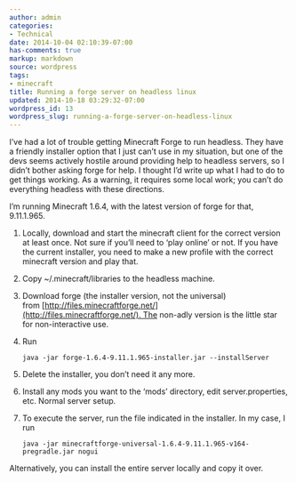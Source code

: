 ```yaml
---
author: admin
categories:
- Technical
date: 2014-10-04 02:10:39-07:00
has-comments: true
markup: markdown
source: wordpress
tags:
- minecraft
title: Running a forge server on headless linux
updated: 2014-10-18 03:29:32-07:00
wordpress_id: 13
wordpress_slug: running-a-forge-server-on-headless-linux
---
```

I’ve had a lot of trouble getting Minecraft Forge to run headless. They have a friendly installer option that I just can’t use in my situation, but one of the devs seems actively hostile around providing help to headless servers, so I didn’t bother asking forge for help. I thought I’d write up what I had to do to get things working. As a warning, it requires some local work; you can’t do everything headless with these directions.

I’m running Minecraft 1.6.4, with the latest version of forge for that, 9.11.1.965.

1.  Locally, download and start the minecraft client for the correct version at least once. Not sure if you’ll need to ‘play online’ or not. If you have the current installer, you need to make a new profile with the correct minecraft version and play that.
2.  Copy ~/.minecraft/libraries to the headless machine.
3.  Download forge (the installer version, not the universal) from [http://files.minecraftforge.net/](http://files.minecraftforge.net/). The non-adly version is the little star for non-interactive use.
4.  Run
    
    ```
    java -jar forge-1.6.4-9.11.1.965-installer.jar --installServer
    ```
    
5.  Delete the installer, you don’t need it any more.
6.  Install any mods you want to the ‘mods’ directory, edit server.properties, etc. Normal server setup.
7.  To execute the server, run the file indicated in the installer. In my case, I run
    
    ```
    java -jar minecraftforge-universal-1.6.4-9.11.1.965-v164-pregradle.jar nogui
    ```
    

Alternatively, you can install the entire server locally and copy it over.
